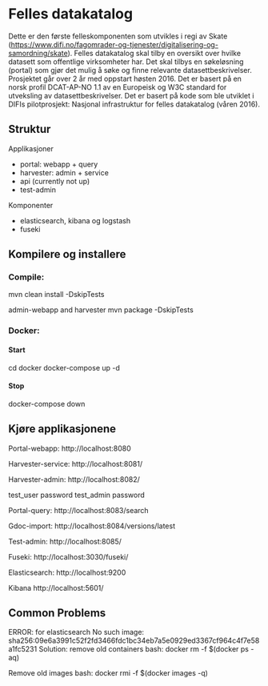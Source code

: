 # Felles datakatalog

Dette er den første felleskomponenten som utvikles i regi av Skate (https://www.difi.no/fagomrader-og-tjenester/digitalisering-og-samordning/skate). Felles datakatalog skal tilby en oversikt over hvilke datasett som offentlige virksomheter har. Det skal tilbys en søkeløsning (portal) som gjør det mulig å søke og finne relevante datasettbeskrivelser. Prosjektet går over 2 år med oppstart høsten 2016. Det er basert på en norsk profil DCAT-AP-NO 1.1 av en Europeisk og W3C standard for utveksling av datasettbeskrivelser. Det er basert på kode som ble utviklet i DIFIs pilotprosjekt: Nasjonal infrastruktur for felles datakatalog (våren 2016). 

## Struktur

Applikasjoner

* portal: webapp + query
* harvester: admin + service
* api (currently not up)
* test-admin


Komponenter

* elasticsearch, kibana og logstash
* fuseki

## Kompilere og installere
### Compile:
mvn clean install -DskipTests

admin-webapp and harvester
mvn package -DskipTests

### Docker:
#### Start
cd docker
docker-compose up -d

#### Stop
docker-compose down


## Kjøre applikasjonene 


Portal-webapp:
http://localhost:8080

Harvester-service: 
http://localhost:8081/

Harvester-admin:
http://localhost:8082/

test_user password
test_admin password


Portal-query:
http://localhost:8083/search

Gdoc-import:
http://localhost:8084/versions/latest

Test-admin:
http://localhost:8085/

Fuseki:
http://localhost:3030/fuseki/

Elasticsearch:
http://localhost:9200

Kibana
http://localhost:5601/


## Common Problems

ERROR: for elasticsearch  No such image: sha256:09e6a3991c52f2fd3466fdc1bc34eb7a5e0929ed3367cf964c4f7e58a1fc5231
Solution: remove old containers
bash: docker rm -f $(docker ps -aq)

Remove old images
bash: docker rmi -f $(docker images -q)

